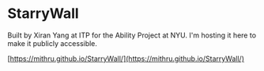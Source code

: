 # StarryWall
Built by Xiran Yang at ITP for the Ability Project at NYU. I'm hosting it here to make it publicly accessible.

[https://mithru.github.io/StarryWall/](https://mithru.github.io/StarryWall/)
